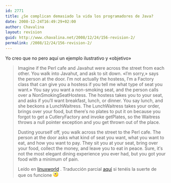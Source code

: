 ```yaml
---
id: 2771
title: ¿Se complican demasiado la vida los programadores de Java?
date: 2008-12-24T16:49:29+02:00
author: Chavalina
layout: revision
guid: http://www.chavalina.net/2008/12/24/156-revision-2/
permalink: /2008/12/24/156-revision-2/
---
```

Yo creo que no pero aquí un ejemplo ilustrativo y «objetivo» 

> Imagine if the Perl cafe and Javahut were across the street from each other. You walk into Javahut, and ask to sit down. «I&prime;m sorry,» says the person at the door. I&prime;m not actually the hostess, I&prime;m a Factory class that can give you a hostess if you tell me what type of seat you want.» You say you want a non-smoking seat, and the person calls over a NonSmokingSeatHostess. The hostess takes you to your seat, and asks if you&prime;ll want breakfast, lunch, or dinner. You say lunch, and she beckons a LunchWaitress. The LunchWaitress takes your order, brings over your food, but there&prime;s no plates to put it on because you forgot to get a CutleryFactory and invoke getPlates, so the Waitress throws a null pointer exception and you get thrown out of the place.
> 
> Dusting yourself off, you walk across the street to the Perl cafe. The person at the door asks what kind of seat you want, what you want to eat, and how you want to pay. They sit you at your seat, bring over your food, collect the money, and leave you to eat in peace. Sure, it&prime;s not the most elegant dining experience you ever had, but you got your food with a minimum of pain.
> 
> <p class="cita">
>   Leído en <a href=http://www.linuxworld.com/story/44251.htmtarget=&prime;_blank&prime;>linuxworld</a> . Traducción parcial <a href=http://www.lpsz.org/noticias/154 target=&prime;_blank&prime;>aquí</a> si tenéis la suerte de que os funcione <img src="/imagenes/emoticonos/triste.gif" alt="emo" />
> </p>